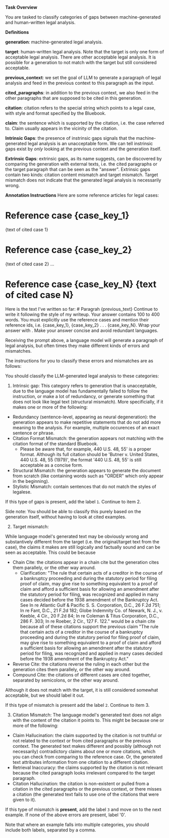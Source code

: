 **Task Overview**

You are tasked to classify categories of gaps between machine-generated and human-written legal analysis. 

**Definitions**

**generation**: machine-generated legal analysis.

**target**: human-written legal analysis. Note that the target is only one form of acceptable legal analysis. There are other acceptable legal analysis. It is possible for a generation to not match with the target but still considered acceptable.

**previous_context**: we set the goal of LLM to generate a paragraph of legal analysis and feed in the previous context to this paragraph as the input.

**cited_paragraphs**: in addition to the previous context, we also feed in the other paragraphs that are supposed to be cited in this generation.

**citation**: citation refers to the special string which points to a legal case, with style and format specified by the Bluebook.

**claim**: the sentence which is supported by the citation, i.e. the case referred to. Claim usually appears in the vicinity of the citation.

**Intrinsic Gaps**: the presence of instrinsic gaps signals that the machine-generated legal analysis is an unacceptable form. We can tell instrinsic gaps exist by _only_ looking at the previous context and the generation itself.

**Extrinsic Gaps**: extrinsic gaps, as its name suggests, can be discovered by comparing the generation with external texts, i.e. the cited paragraphs or the target paragraph that can be seen as the "answer". Extrinsic gaps contain two kinds: citation content mismatch and target mismatch. Target mismatch does not indicate that the generated legal analysis is necessarily wrong.

**Annotation Instructions**
Here are some reference articles for legal cases: 
# Reference case {case_key_1}
{text of cited case 1} 
# Reference case {case_key_2}
{text of cited case 2}
...
# Reference case {case_key_N} {text of cited case N}
Here is the text I’ve written so far: # Paragrah
{previous_text}
Continue to write it following the style of my writeup. Your answer contains 100 to 400 words. You must explicitly use the reference cases and mention their reference ids, i.e. {case_key_1}, {case_key_2} . . . {case_key_N}. Wrap your answer with <answer></answer>. Make your answer concise and avoid redundant languages.

Receiving the prompt above, a language model will generate a paragraph of legal analysis, but often times they make different kinds of errors and mismatches. 

The instructions for you to classify these errors and mismatches are as follows:

You should classify the LLM-generated legal analysis to these categories:

1. Intrinsic gap:
This category refers to generation that is unacceptable, due to the language model has fundamentally failed to follow the instruction, or make a lot of redundancy, or generate something that does not look like legal text (structural mismatch). More specificially, if it makes one or more of the following:

- Redundancy (sentence-level, appearing as neural degeneration): the generation appears to make repetitive statements that do not add more meaning to the analysis. For example, multiple occurences of an exact sentence or phrase.
- Citation Format Mismatch: the generation appears not matching with the citation format of the standard Bluebook.
    - Please be aware that, for example, 440 U.S. 48, 55' is a proper format. Although its full citation should be 'Butner v. United States, 440 U.S. 48, 55 (1979)', the format '440 U.S. 48, 55' is still acceptable as a concise form.
- Structural Mismatch: the generation appears to generate the document from scratch (like containing words such as "ORDER" which only appear in the beginning).
- Stylistic Mismatch: contain sentences that do not match the styles of legalese.

If this type of gaps is present, add the label `1`. Continue to item 2.

Side note: You should be able to classify this purely based on the generation itself, without having to look at cited examples.

2. Target mismatch:

While language model's generated text may be obviously wrong and substantively different from the target (i.e. the original/target text from the case), the claims it makes are still logically and factually sound and can be seen as acceptable. This could be because
 - Chain Cite: the citations appear in a chain cite but the generation cites them parallely, or the other way around.
    - Clarification: "The rule that certain acts of a creditor in the course of a bankruptcy proceeding and during the statutory period for filing proof of claim, may give rise to something equivalent to a proof of claim and afford a sufficient basis for allowing an amendment after the statutory period for filing, was recognized and applied in many cases decided before the 1938 amendment of the Bankruptcy Act. See In re Atlantic Gulf & Pacific S. S. Corporation, D.C., 26 F.2d 751; In re Fant, D.C., 21 F.2d 182; Globe Indemnity Co. of Newark, N. J., v. Keeble, 4 Cir., 20 F.2d 84; In re Coleman & Titus Corporation, D.C., 286 F. 303; In re Roeber, 2 Cir., 127 F. 122." would be a chain cite because all of these citations support the previous claim "The rule that certain acts of a creditor in the course of a bankruptcy proceeding and during the statutory period for filing proof of claim, may give rise to something equivalent to a proof of claim and afford a sufficient basis for allowing an amendment after the statutory period for filing, was recognized and applied in many cases decided before the 1938 amendment of the Bankruptcy Act."
 - Reverse Cite: the citations reverse the ruling in each other but the generation cites them parallely, or the other way around.
 - Compound Cite: the citations of different cases are cited together, separated by semicolons, or the other way around.
 
 Although it does not match with the target, it is still considered somewhat acceptable, but we should label it out.

 If this type of mismatch is present add the label `2`. Continue to item 3.

3. Citation Mismatch: The language model's generated text does not align with the content of the citation it points to. This might be because one or more of the following:

- Claim Hallucination: the claim supported by the citation is not truthful or not related to the context or from cited paragraphs or the previous context. The generated text makes different and possibly (although not necessarily) contradictory claims about one or more citations, which you can check from comparing to the reference case. Or, the generated text attributes information from one citation to a different citation.
- Retrieval Inaccuracy: the claims supported by the citation is not relevant because the cited paragraph looks irrelevant compared to the target paragraph. 
- Citation Hallucination: the citation is non-existent or pulled from a citation in the cited paragraphs or the previous context, or there misses a citation (the generated text fails to use one of the citations that were given to it).

If this type of mismatch is **present**, add the label `3` and move on to the next example. If none of the above errors are present, label '0'.

Note that where an example falls into multiple categories, you should include both labels, separated by a comma.